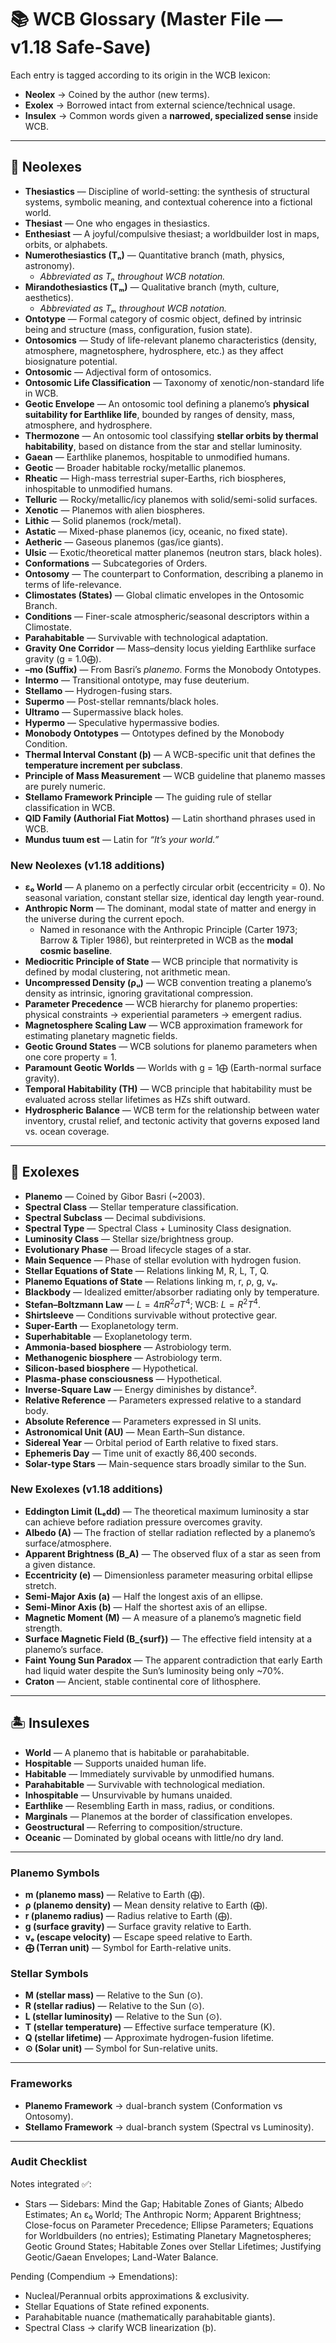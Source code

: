 # 📚 WCB Glossary (Master File — v1.18 Safe-Save)

Each entry is tagged according to its origin in the WCB lexicon:

- **Neolex** → Coined by the author (new terms).  
- **Exolex** → Borrowed intact from external science/technical usage.  
- **Insulex** → Common words given a **narrowed, specialized sense** inside WCB.  

---

## 🌟 Neolexes

- **Thesiastics** — Discipline of world-setting: the synthesis of structural systems, symbolic meaning, and contextual coherence into a fictional world.  
- **Thesiast** — One who engages in thesiastics.  
- **Enthesiast** — A joyful/compulsive thesiast; a worldbuilder lost in maps, orbits, or alphabets.  
- **Numerothesiastics (Tₙ)** — Quantitative branch (math, physics, astronomy).  
  - *Abbreviated as Tₙ throughout WCB notation.*  
- **Mirandothesiastics (Tₘ)** — Qualitative branch (myth, culture, aesthetics).  
  - *Abbreviated as Tₘ throughout WCB notation.*  
- **Ontotype** — Formal category of cosmic object, defined by intrinsic being and structure (mass, configuration, fusion state).  
- **Ontosomics** — Study of life-relevant planemo characteristics (density, atmosphere, magnetosphere, hydrosphere, etc.) as they affect biosignature potential.  
- **Ontosomic** — Adjectival form of ontosomics.  
- **Ontosomic Life Classification** — Taxonomy of xenotic/non-standard life in WCB.  
- **Geotic Envelope** — An ontosomic tool defining a planemo’s **physical suitability for Earthlike life**, bounded by ranges of density, mass, atmosphere, and hydrosphere.  
- **Thermozone** — An ontosomic tool classifying **stellar orbits by thermal habitability**, based on distance from the star and stellar luminosity.  
- **Gaean** — Earthlike planemos, hospitable to unmodified humans.  
- **Geotic** — Broader habitable rocky/metallic planemos.  
- **Rheatic** — High-mass terrestrial super-Earths, rich biospheres, inhospitable to unmodified humans.  
- **Telluric** — Rocky/metallic/icy planemos with solid/semi-solid surfaces.  
- **Xenotic** — Planemos with alien biospheres.  
- **Lithic** — Solid planemos (rock/metal).  
- **Astatic** — Mixed-phase planemos (icy, oceanic, no fixed state).  
- **Aetheric** — Gaseous planemos (gas/ice giants).  
- **Ulsic** — Exotic/theoretical matter planemos (neutron stars, black holes).  
- **Conformations** — Subcategories of Orders.  
- **Ontosomy** — The counterpart to Conformation, describing a planemo in terms of life-relevance.  
- **Climostates (States)** — Global climatic envelopes in the Ontosomic Branch.  
- **Conditions** — Finer-scale atmospheric/seasonal descriptors within a Climostate.  
- **Parahabitable** — Survivable with technological adaptation.  
- **Gravity One Corridor** — Mass–density locus yielding Earthlike surface gravity (g = 1.0⨁).  
- **–mo (Suffix)** — From Basri’s _planemo_. Forms the Monobody Ontotypes.  
- **Intermo** — Transitional ontotype, may fuse deuterium.  
- **Stellamo** — Hydrogen-fusing stars.  
- **Supermo** — Post-stellar remnants/black holes.  
- **Ultramo** — Supermassive black holes.  
- **Hypermo** — Speculative hypermassive bodies.  
- **Monobody Ontotypes** — Ontotypes defined by the Monobody Condition.  
- **Thermal Interval Constant (þ)** — A WCB-specific unit that defines the **temperature increment per subclass**.  
- **Principle of Mass Measurement** — WCB guideline that planemo masses are purely numeric.  
- **Stellamo Framework Principle** — The guiding rule of stellar classification in WCB.  
- **QID Family (Authorial Fiat Mottos)** — Latin shorthand phrases used in WCB.  
- **Mundus tuum est** — Latin for *“It’s your world.”*  

### New Neolexes (v1.18 additions)

- **ε₀ World** — A planemo on a perfectly circular orbit (eccentricity = 0). No seasonal variation, constant stellar size, identical day length year-round.  
- **Anthropic Norm** — The dominant, modal state of matter and energy in the universe during the current epoch.  
  - Named in resonance with the Anthropic Principle (Carter 1973; Barrow & Tipler 1986), but reinterpreted in WCB as the **modal cosmic baseline**.  
- **Mediocritic Principle of State** — WCB principle that normativity is defined by modal clustering, not arithmetic mean.  
- **Uncompressed Density (ρᵤ)** — WCB convention treating a planemo’s density as intrinsic, ignoring gravitational compression.  
- **Parameter Precedence** — WCB hierarchy for planemo properties: physical constraints → experiential parameters → emergent radius.  
- **Magnetosphere Scaling Law** — WCB approximation framework for estimating planetary magnetic fields.  
- **Geotic Ground States** — WCB solutions for planemo parameters when one core property = 1.  
- **Paramount Geotic Worlds** — Worlds with g = 1⨁ (Earth-normal surface gravity).  
- **Temporal Habitability (TH)** — WCB principle that habitability must be evaluated across stellar lifetimes as HZs shift outward.  
- **Hydrospheric Balance** — WCB term for the relationship between water inventory, crustal relief, and tectonic activity that governs exposed land vs. ocean coverage.  

---

## 🌌 Exolexes

- **Planemo** — Coined by Gibor Basri (~2003).  
- **Spectral Class** — Stellar temperature classification.  
- **Spectral Subclass** — Decimal subdivisions.  
- **Spectral Type** — Spectral Class + Luminosity Class designation.  
- **Luminosity Class** — Stellar size/brightness group.  
- **Evolutionary Phase** — Broad lifecycle stages of a star.  
- **Main Sequence** — Phase of stellar evolution with hydrogen fusion.  
- **Stellar Equations of State** — Relations linking M, R, L, T, Q.  
- **Planemo Equations of State** — Relations linking m, r, ρ, g, vₑ.  
- **Blackbody** — Idealized emitter/absorber radiating only by temperature.  
- **Stefan–Boltzmann Law** — $L = 4πR^2σT^4$; WCB: $L = R^2T^4$.  
- **Shirtsleeve** — Conditions survivable without protective gear.  
- **Super-Earth** — Exoplanetology term.  
- **Superhabitable** — Exoplanetology term.  
- **Ammonia-based biosphere** — Astrobiology term.  
- **Methanogenic biosphere** — Astrobiology term.  
- **Silicon-based biosphere** — Hypothetical.  
- **Plasma-phase consciousness** — Hypothetical.  
- **Inverse-Square Law** — Energy diminishes by distance².  
- **Relative Reference** — Parameters expressed relative to a standard body.  
- **Absolute Reference** — Parameters expressed in SI units.  
- **Astronomical Unit (AU)** — Mean Earth–Sun distance.  
- **Sidereal Year** — Orbital period of Earth relative to fixed stars.  
- **Ephemeris Day** — Time unit of exactly 86,400 seconds.  
- **Solar-type Stars** — Main-sequence stars broadly similar to the Sun.  

### New Exolexes (v1.18 additions)

- **Eddington Limit (Lₑdd)** — The theoretical maximum luminosity a star can achieve before radiation pressure overcomes gravity.  
- **Albedo (A)** — The fraction of stellar radiation reflected by a planemo’s surface/atmosphere.  
- **Apparent Brightness (B_A)** — The observed flux of a star as seen from a given distance.  
- **Eccentricity (e)** — Dimensionless parameter measuring orbital ellipse stretch.  
- **Semi-Major Axis (a)** — Half the longest axis of an ellipse.  
- **Semi-Minor Axis (b)** — Half the shortest axis of an ellipse.  
- **Magnetic Moment (M)** — A measure of a planemo’s magnetic field strength.  
- **Surface Magnetic Field (B_{surf})** — The effective field intensity at a planemo’s surface.  
- **Faint Young Sun Paradox** — The apparent contradiction that early Earth had liquid water despite the Sun’s luminosity being only ~70%.  
- **Craton** — Ancient, stable continental core of lithosphere.  

---

## 🏝️ Insulexes

- **World** — A planemo that is habitable or parahabitable.  
- **Hospitable** — Supports unaided human life.  
- **Habitable** — Immediately survivable by unmodified humans.  
- **Parahabitable** — Survivable with technological mediation.  
- **Inhospitable** — Unsurvivable by humans unaided.  
- **Earthlike** — Resembling Earth in mass, radius, or conditions.  
- **Marginals** — Planemos at the border of classification envelopes.  
- **Geostructural** — Referring to composition/structure.  
- **Oceanic** — Dominated by global oceans with little/no dry land.  

---

### Planemo Symbols

- **m (planemo mass)** — Relative to Earth (⨁).  
- **ρ (planemo density)** — Mean density relative to Earth (⨁).  
- **r (planemo radius)** — Radius relative to Earth (⨁).  
- **g (surface gravity)** — Surface gravity relative to Earth.  
- **vₑ (escape velocity)** — Escape speed relative to Earth.  
- **⨁ (Terran unit)** — Symbol for Earth-relative units.  

### Stellar Symbols

- **M (stellar mass)** — Relative to the Sun (⊙).  
- **R (stellar radius)** — Relative to the Sun (⊙).  
- **L (stellar luminosity)** — Relative to the Sun (⊙).  
- **T (stellar temperature)** — Effective surface temperature (K).  
- **Q (stellar lifetime)** — Approximate hydrogen-fusion lifetime.  
- **⊙ (Solar unit)** — Symbol for Sun-relative units.  

---

### Frameworks

- **Planemo Framework** → dual-branch system (Conformation vs Ontosomy).  
- **Stellamo Framework** → dual-branch system (Spectral vs Luminosity).  

---

### Audit Checklist

Notes integrated ✅:  
- Stars — Sidebars: Mind the Gap; Habitable Zones of Giants; Albedo Estimates; An ε₀ World; The Anthropic Norm; Apparent Brightness; Close-focus on Parameter Precedence; Ellipse Parameters; Equations for Worldbuilders (no entries); Estimating Planetary Magnetospheres; Geotic Ground States; Habitable Zones over Stellar Lifetimes; Justifying Geotic/Gaean Envelopes; Land-Water Balance.  

Pending (Compendium → Emendations):  
- Nucleal/Perannual orbits approximations & exclusivity.  
- Stellar Equations of State refined exponents.  
- Parahabitable nuance (mathematically parahabitable giants).  
- Spectral Class → clarify WCB linearization (þ).  
